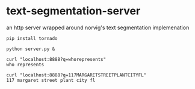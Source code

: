 text-segmentation-server
========================

an http server wrapped around norvig's text segmentation implemenation

`pip install tornado`

`python server.py &`

```
curl "localhost:8888?q=whorepresents"
who represents
```

```
curl "localhost:8888?q=117MARGARETSTREETPLANTCITYFL"
117 margaret street plant city fl
```
